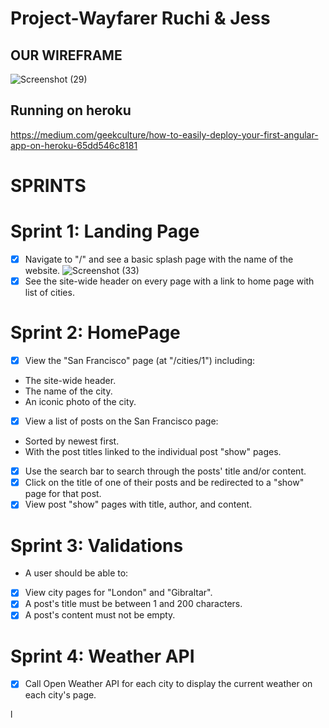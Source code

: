 # Project-Wayfarer Ruchi & Jess
## OUR WIREFRAME 
![Screenshot (29)](https://user-images.githubusercontent.com/29801753/150398604-e3113d81-9fa3-4f49-8f91-0a63ddbfb8d1.png)

## Running on heroku

https://medium.com/geekculture/how-to-easily-deploy-your-first-angular-app-on-heroku-65dd546c8181

# SPRINTS 

# Sprint 1: Landing Page

- [x] Navigate to "/" and see a basic splash page with the name of the website.
  ![Screenshot (33)](https://user-images.githubusercontent.com/29801753/151028777-1dd3016d-1192-495d-b0ee-749a94260534.png)
- [x] See the site-wide header on every page with a link to home page with list of cities.

# Sprint 2: HomePage

- [x] View the "San Francisco" page (at "/cities/1") including:
* The site-wide header.
* The name of the city.
* An iconic photo of the city.
 
- [x] View a list of posts on the San Francisco page:
* Sorted by newest first.
* With the post titles linked to the individual post "show" pages.

- [x] Use the search bar to search through the posts' title and/or content.
- [x] Click on the title of one of their posts and be redirected to a "show" page for that post.
- [x] View post "show" pages with title, author, and content.

# Sprint 3: Validations

* A user should be able to:
- [x] View city pages for "London" and "Gibraltar".
 -[x] A post's title must be between 1 and 200 characters.
- [x] A post's content must not be empty.

# Sprint 4: Weather API
- [x] Call Open Weather API for each city to display the current weather on each city's page.



l
